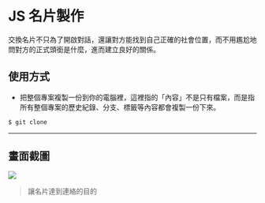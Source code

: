 # JS 名片製作

交換名片不只為了開啟對話，還讓對方能找到自己正確的社會位置，而不用尷尬地問對方的正式頭銜是什麼，進而建立良好的關係。

## 使用方式
- 把整個專案複製一份到你的電腦裡，這裡指的「內容」不是只有檔案，而是指所有整個專案的歷史紀錄、分支、標籤等內容都會複製一份下來。
```sh
$ git clone
```

----

## 畫面截圖
![](https://i.imgur.com/uXwjONw.gif)
> 讓名片達到連絡的目的
